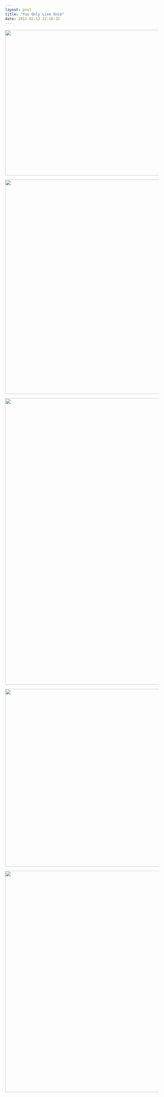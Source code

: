```yaml
---
layout: post
title: "You Only Live Once"
date: 2012-02-12 22:10:32
---
```


<p style="text-align: center;">
  <a href="http://en.wikipedia.org/wiki/Philippe_Petit" target="_blank"><img alt="" src="http://www.bryanbraun.com/wp-content/uploads/man-on-a-wire.jpg" style="width: 880px; height: 475px;" /></a>
</p>

<p style="text-align: center;">
  <a href="http://en.wikipedia.org/wiki/Annie_Edson_Taylor" target="_blank"><img alt="" src="http://www.bryanbraun.com/wp-content/uploads/Annie-Edison-Taylor.jpg" style="width: 550px; height: 700px;" /></a>
</p>

<p style="text-align: center;">
  <a href="http://en.wikipedia.org/wiki/Danny_Way" target="_blank"><img alt="" src="http://www.bryanbraun.com/wp-content/uploads/danny-way-helicopter.jpg" style="width: 600px; height: 935px;" /></a>
</p>

<p style="text-align: center;">
  <a href="http://en.wikipedia.org/wiki/Dorando_Pietri" target="_blank"><img alt="" src="http://www.bryanbraun.com/wp-content/uploads/pietri.jpg" style="width: 880px; height: 580px;" /></a>
</p>

<p style="text-align: center;">
  <img alt="" src="http://www.bryanbraun.com/wp-content/uploads/i-am-blue.JPG" style="width: 850px; height: 723px;" />
</p>